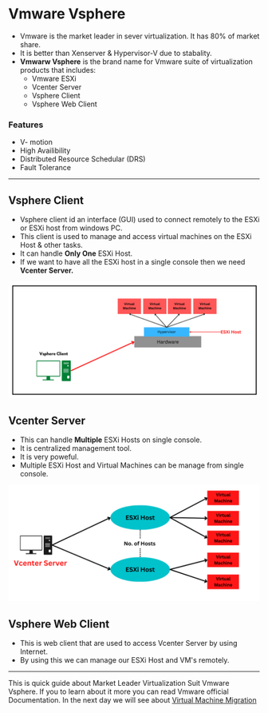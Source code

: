 # Vmware Vsphere
- Vmware is the market leader in sever virtualization. It has 80% of market share.
- It is better than Xenserver & Hypervisor-V due to stabality.
- **Vmwarw Vsphere** is the brand name for Vmware suite of virtualization products that includes:
  -  Vmware ESXi
  - Vcenter Server
  - Vsphere Client
  -  Vsphere Web Client

### Features
- V- motion
- High Availibility
- Distributed Resource Schedular (DRS) 
- Fault Tolerance
<hr></her>

## Vsphere Client
- Vsphere client id an interface (GUI) used to connect remotely to the ESXi or ESXi host from windows PC.
- This client is used to manage and access virtual machines on the ESXi Host & other tasks.
- It can handle **Only One** ESXi Host.
- If we want to have all the ESXi host in a single console then we need **Vcenter Server.**
<img src="Images/VC.png?raw=true" alt="Vsphere Client ">

## Vcenter Server
- This can handle **Multiple** ESXi Hosts on single console.
- It is centralized management tool.
- It is very poweful.
- Multiple ESXi Host and Virtual Machines can be manage from single console.
<img src="Images/VS.png?raw=true" alt="Vcenter Server ">

## Vsphere Web Client
- This is web client that are used to access Vcenter Server by using Internet.
- By using this we can manage our ESXi Host and VM's remotely.

<hr></hr>

This is quick guide about Market Leader Virtualization Suit Vmware Vsphere. If you to learn about it more you can read Vmware official Documentation. In the next day we will see about [Virtual Machine Migration](day04.md)
